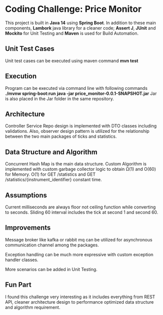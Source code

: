 # Coding Challenge: Price Monitor

This project is built in **Java 14** using **Spring Boot**. In addition to these main components, **Lambork** java library for a cleaner code; **Assert J**, **JUnit** and **Mockito** for Unit Testing and **Maven** is used for Build Automation. 


## Unit Test Cases

Unit test cases can be executed using maven command
 **mvn test**

## Execution 

Program can be executed via command line with following commands
**./mvnw spring-boot:run**
**java -jar price_monitor-0.0.1-SNAPSHOT.jar**
Jar is also placed in the Jar folder in the same repository.


## Architecture

Controller Service Repo design is implemented with DTO classes including validations. Also, observer design pattern is utilized for the relationship between the two main packages of ticks and statistics.

## Data Structure and Algorithm

Concurrent Hash Map is the main data structure. Custom Algorithm is implemented with custom garbage collector logic to obtain Ω(1) and O(60) for Memory. O(1) for GET /statistics and GET /statistics/{instrument_identifier} constant time. 

## Assumptions

Current milliseconds are always floor not ceiling function while converting to seconds. Sliding 60 interval includes the tick at second 1 and second 60.

## Improvements

Message broker like kafka or rabbit mq can be utilized for asynchronous communication channel among the packages. 

Exception handling can be much more expressive with custom exception handler classes. 

More scenarios can be added in Unit Testing. 


## Fun Part

I found this challenge very interesting as it includes everything from REST API, cleaner architecture design to performance optimized data structure and algorithm requirement.
